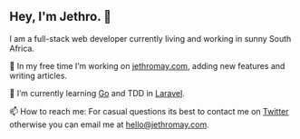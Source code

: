 ## Hey, I'm Jethro. 👋

I am a full-stack web developer currently living and working in sunny South Africa. 

🔭 In my free time I’m working on [jethromay.com](https://jethromay.com), adding new features and writing articles.

🌱 I’m currently learning [Go](https://golang.org/) and TDD in [Laravel](https://laravel.com/).

📫 How to reach me: For casual questions its best to contact me on [Twitter](https://twitter.com/may_jethro) otherwise you can email me at <hello@jethromay.com>.
